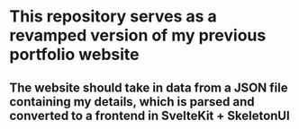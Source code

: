 # This repository serves as a revamped version of my previous portfolio website
## The website should take in data from a JSON file containing my details, which is parsed and converted to a frontend in SvelteKit + SkeletonUI